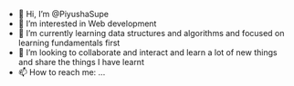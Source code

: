 - 👋 Hi, I’m @PiyushaSupe
- 👀 I’m interested in Web development
- 🌱 I’m currently learning data structures and algorithms and focused on learning fundamentals first
- 💞️ I’m looking to collaborate and interact and learn a lot of new things and share the things I have learnt
- 📫 How to reach me: ...

<!---
PiyushaSupe/PiyushaSupe is a ✨ special ✨ repository because its `README.md` (this file) appears on your GitHub profile.
You can click the Preview link to take a look at your changes.
--->

